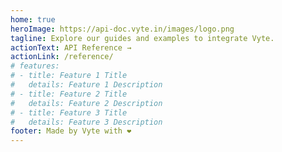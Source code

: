 ```yaml
---
home: true
heroImage: https://api-doc.vyte.in/images/logo.png
tagline: Explore our guides and examples to integrate Vyte.
actionText: API Reference →
actionLink: /reference/
# features:
# - title: Feature 1 Title
#   details: Feature 1 Description
# - title: Feature 2 Title
#   details: Feature 2 Description
# - title: Feature 3 Title
#   details: Feature 3 Description
footer: Made by Vyte with ❤️
---
```

